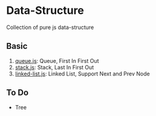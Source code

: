 # Data-Structure
Collection of pure js data-structure




## Basic

1. [queue.js](queue.js): Queue, First In First Out
1. [stack.js](stack.js): Stack, Last In First Out
1. [linked-list.js](linked-list.js): Linked List, Support Next and Prev Node


## To Do

- Tree
